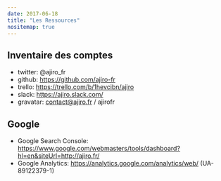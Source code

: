 ```yaml
---
date: 2017-06-18
title: "Les Ressources"
nositemap: true
---
```


## Inventaire des comptes

- twitter: @ajiro_fr
- github: https://github.com/ajiro-fr
- trello: https://trello.com/b/1hevcibn/ajiro
- slack: https://ajiro.slack.com/
- gravatar: contact@ajiro.fr / ajirofr


## Google

- Google Search Console: https://www.google.com/webmasters/tools/dashboard?hl=en&siteUrl=http://ajiro.fr/
- Google Analytics: https://analytics.google.com/analytics/web/ (UA-89122379-1)

